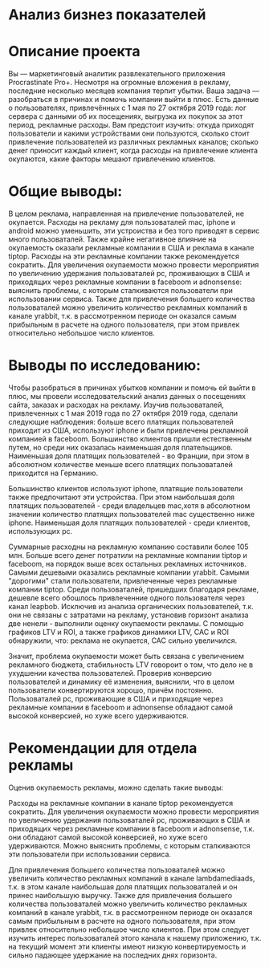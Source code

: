 # Анализ бизнез показателей
# Описание проекта
Вы — маркетинговый аналитик развлекательного приложения Procrastinate Pro+. Несмотря на огромные вложения в рекламу, последние несколько месяцев компания терпит убытки. Ваша задача — разобраться в причинах и помочь компании выйти в плюс.
Есть данные о пользователях, привлечённых с 1 мая по 27 октября 2019 года:
лог сервера с данными об их посещениях,
выгрузка их покупок за этот период,
рекламные расходы.
Вам предстоит изучить:
откуда приходят пользователи и какими устройствами они пользуются,
сколько стоит привлечение пользователей из различных рекламных каналов;
сколько денег приносит каждый клиент,
когда расходы на привлечение клиента окупаются,
какие факторы мешают привлечению клиентов.


#  Общие выводы:
В целом реклама, направленная на привлечение пользователей, не окупается.
Расходы на рекламу для пользоваталей mac, iphone и android можно уменьшить, эти устроиства и без того приводят в сервис много пользоваталей. Также крайне негативное влияние на окупаемость оказали рекламные компании в США и реклама в канале tiptop. Расходы на эти рекламные компании также рекомендуется сократить.
Для увеличения окупаемости можно провести мероприятия по увеличению удержания пользоваталей pc, проживающих в США и приходящих через рекламные компании в faceboom и adnonsense: выяснить проблемы, с которым сталкиваются пользователи при использовании сервиса.
Также для привлечения большего количества пользоваталей можно увеличить количество рекламных компаний в канале yrabbit, т.к. в рассмотренном периоде он оказался самым прибыльным в расчете на одного пользователя, при этом привлек относительно небольшое число клиентов.

# Выводы по исследованию:
Чтобы разобраться в причинах убытков компании и помочь ей выйти в плюс, мы провели исследовательский анализ данных о посещениях сайта, заказах и расходах на рекламу. Изучив пользоваталей, привлеченных с 1 мая 2019 года по 27 октября 2019 года, сделали следующие наблюдения: больше всего платящих пользователей приходит из США, используют iphone и были привлечены рекламной компанией в faceboom. Большинство клиентов пришли естественным путем, но среди них оказалась наименьшая доля плательщиков. Наименьшая доля платящих пользователей - во Франции, при этом в абсолютном количестве меньше всего платящих пользоваталей приходится на Германию.

Большинство клиентов используют iphone, платящие пользователи также предпочитают эти устройства. При этом наибольшая доля платящих пользователей - среди владельцев mac,хотя в абсолютном значении количество платящих пользователей mac существенно ниже iphone. Наименьшая доля платящих пользователей - среди клиентов, использующих pc.

Суммарные расходны на рекламную компанию составили более 105 млн. Больше всего денег потратили на рекламные компании tiptop и faceboom, на порядок выше всех остальных рекламных источников. Самыми дешевыми оказались рекламные компании yrabbit. Самыми "дорогими" стали пользователи, привлеченные через рекламные компании tiptop. Среди пользоваталей, пришедших благодаря рекламе, дешевле всего обошлось привлеченние одного пользователя через канал leapbob. Исключив из анализа органических пользователей, т.к. они не связаны с затратами на рекламу, установив горизонт анализа две ненели - выполнили оценку окупаемости рекламы. С помощью графиков LTV и ROI, а также графиков динамики LTV, CAC и ROI обнаружили, что: реклама не окупается, CAC сильно увеличился.

Значит, проблема окупаемости может быть связана с увеличением рекламного бюджета, стабильность LTV говороит о том, что дело не в ухудшении качества пользователей. Проверив конверсию пользователей и динамику её изменения, выяснили, что в целом пользователи конвертируются хорошо, причём постоянно. Пользоваталей pc, проживающие в США и приходящие через рекламные компании в faceboom и adnonsense обладают самой высокой конверсией, но хуже всего удерживаются.

# Рекомендации для отдела рекламы

Оценив окупаемость рекламы, можно сделать такие выводы:

Расходы на рекламные компании в канале tiptop рекомендуется сократить. Для увеличения окупаемости можно провести мероприятия по увеличению удержания пользоваталей pc, проживающих в США и приходящих через рекламные компании в faceboom и adnonsense, т.к. они обладают самой высокой конверсией, но хуже всего удерживаются. Можно выяснить проблемы, с которым сталкиваются эти пользователи при использовании сервиса.

Для привлечения большего количества пользоваталей можно увеличить количество рекламных компаний в канале lambdamediaads, т.к. в этом канале наибольшая доля платящих пользоваталей и он принес наибольшую выручку. Также для привлечения большего количества пользоваталей можно увеличить количество рекламных компаний в канале yrabbit, т.к. в рассмотренном периоде он оказался самым прибыльным в расчете на одного пользователя, при этом привлек относительно небольшое число клиентов. При этом следует изучить интерес пользоваталей этого канала к нашему приложению, т.к. на текущий момент эти клиенты имеют низкую конвертируемость и сильно падающее удержание на последних днях горизонта.

